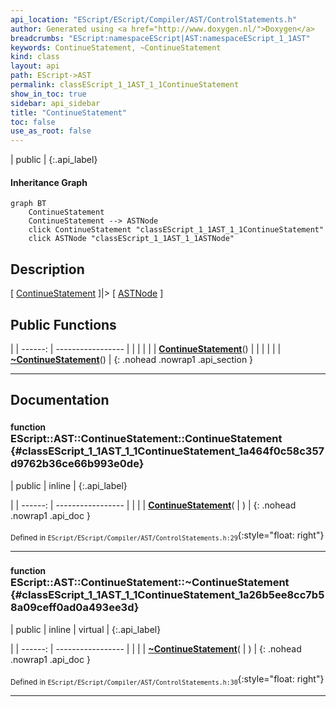 ```yaml
---
api_location: "EScript/EScript/Compiler/AST/ControlStatements.h"
author: Generated using <a href="http://www.doxygen.nl/">Doxygen</a>
breadcrumbs: "EScript:namespaceEScript|AST:namespaceEScript_1_1AST"
keywords: ContinueStatement, ~ContinueStatement
kind: class
layout: api
path: EScript->AST
permalink: classEScript_1_1AST_1_1ContinueStatement
show_in_toc: true
sidebar: api_sidebar
title: "ContinueStatement"
toc: false
use_as_root: false
---
```


| public |
{:.api_label}

#### Inheritance Graph

```mermaid
graph BT
	ContinueStatement
	ContinueStatement --> ASTNode
	click ContinueStatement "classEScript_1_1AST_1_1ContinueStatement"
	click ASTNode "classEScript_1_1AST_1_1ASTNode"
```

## Description

[ [ContinueStatement](classEScript_1_1AST_1_1ContinueStatement) ]|> [ [ASTNode](classEScript_1_1AST_1_1ASTNode) ]



## Public Functions

|
| ------: | ----------------- |
|  | |
|  | **[ContinueStatement](#classEScript_1_1AST_1_1ContinueStatement_1a464f0c58c357d9762b36ce66b993e0de)**() |
|  | |
|  | **[~ContinueStatement](#classEScript_1_1AST_1_1ContinueStatement_1a26b5ee8cc7b58a09ceff0ad0a493ee3d)**() |
{: .nohead .nowrap1 .api_section }


-------------------------------------------------------------------

## Documentation

### <small>function</small><br/> EScript::AST::ContinueStatement::ContinueStatement {#classEScript_1_1AST_1_1ContinueStatement_1a464f0c58c357d9762b36ce66b993e0de}

| public | inline |
{:.api_label}

|
| ------: | ----------------- |
|  |
|  **[ContinueStatement](#classEScript_1_1AST_1_1ContinueStatement_1a464f0c58c357d9762b36ce66b993e0de)**( |  ) |
{: .nohead .nowrap1 .api_doc }





<sub>Defined in `EScript/EScript/Compiler/AST/ControlStatements.h:29`</sub>{:style="float: right"}

-------------------------------------------------------------------

### <small>function</small><br/> EScript::AST::ContinueStatement::~ContinueStatement {#classEScript_1_1AST_1_1ContinueStatement_1a26b5ee8cc7b58a09ceff0ad0a493ee3d}

| public | inline | virtual |
{:.api_label}

|
| ------: | ----------------- |
|  |
|  **[~ContinueStatement](#classEScript_1_1AST_1_1ContinueStatement_1a26b5ee8cc7b58a09ceff0ad0a493ee3d)**( |  ) |
{: .nohead .nowrap1 .api_doc }





<sub>Defined in `EScript/EScript/Compiler/AST/ControlStatements.h:30`</sub>{:style="float: right"}

-------------------------------------------------------------------

